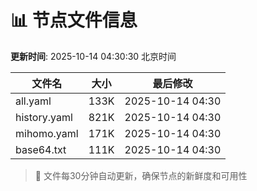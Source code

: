# 📊 节点文件信息

**更新时间**: 2025-10-14 04:30:30 北京时间

| 文件名 | 大小 | 最后修改 |
|--------|------|----------|
| all.yaml | 133K | 2025-10-14 04:30 |
| history.yaml | 821K | 2025-10-14 04:30 |
| mihomo.yaml | 171K | 2025-10-14 04:30 |
| base64.txt | 111K | 2025-10-14 04:30 |

> 🔄 文件每30分钟自动更新，确保节点的新鲜度和可用性
